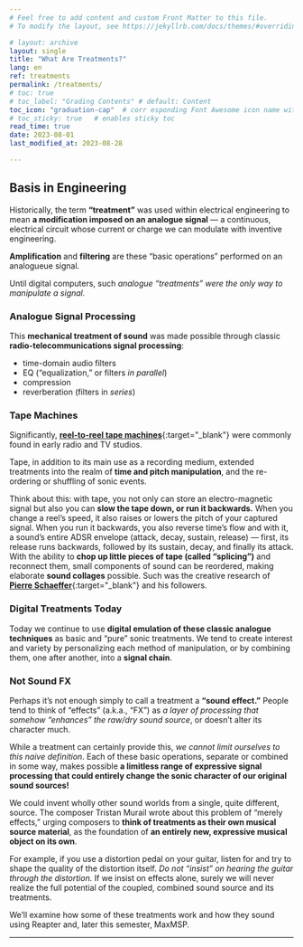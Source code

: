 ```yaml
---
# Feel free to add content and custom Front Matter to this file.
# To modify the layout, see https://jekyllrb.com/docs/themes/#overriding-theme-defaults

# layout: archive   
layout: single   
title: "What Are Treatments?"   
lang: en   
ref: treatments    
permalink: /treatments/   
# toc: true  
# toc_label: "Grading Contents" # default: Content
toc_icon: "graduation-cap"  # corr esponding Font Awesome icon name without the "fa" prefix
# toc_sticky: true   # enables sticky toc  
read_time: true  
date: 2023-08-01  
last_modified_at: 2023-08-28  

---
```


## Basis in Engineering       

Historically, the term **“treatment”** was used within electrical engineering to mean **a modification imposed on an analogue signal** — a continuous, electrical circuit whose current or charge we can modulate with inventive engineering. 

**Amplification** and **filtering** are these “basic operations” performed on an analogueue signal.    

Until digital computers, such _analogue “treatments” were the only way to manipulate a signal._   

### Analogue Signal Processing  

This **mechanical treatment of sound** was made possible through classic **radio-telecommunications signal processing**:   

* time-domain audio filters   
* EQ (“equalization,” or filters _in parallel_)  
* compression  
* reverberation (filters in _series_)   

### Tape Machines  

Significantly, [**reel-to-reel tape machines**](https://en.wikipedia.org/wiki/Reel-to-reel_audio_tape_recording){:target="_blank"} were commonly found in early radio and TV studios.  

Tape, in addition to its main use as a recording medium, extended treatments into the realm of **time and pitch manipulation**, and the re-ordering or shuffling of sonic events.   

Think about this: with tape, you not only can store an electro-magnetic signal but also you can **slow the tape down, or run it backwards.** When you change a reel’s speed, it also raises or lowers the pitch of your captured signal. When you run it backwards, you also reverse time’s flow and with it, a sound’s entire ADSR envelope (attack, decay, sustain, release) — first, its release runs backwards, followed by its sustain, decay, and finally its attack. With the ability to **chop up little pieces of tape (called “splicing”)** and reconnect them, small components of sound can be reordered, making elaborate **sound collages** possible. Such was the creative research of [**Pierre Schaeffer**](https://de.wikipedia.org/wiki/Pierre_Schaeffer){:target="_blank"} and his followers.   

### Digital Treatments Today   

Today we continue to use **digital emulation of these classic analogue techniques** as basic and “pure” sonic treatments. We tend to create interest and variety by personalizing each method of manipulation, or by combining them, one after another, into a **signal chain**.   

### Not Sound FX  

Perhaps it’s not enough simply to call a treatment a **“sound effect.”** People tend to think of “effects” (a.k.a., “FX”) as _a layer of processing that somehow “enhances” the raw/dry sound source_, or doesn’t alter its character much.  

While a treatment can certainly provide this, _we cannot limit ourselves to this naive definition_. Each of these basic operations, separate or combined in some way, makes possible **a limitless range of expressive signal processing that could entirely change the sonic character of our original sound sources!**  

We could invent wholly other sound worlds from a single, quite different, source. The composer Tristan Murail wrote about this problem of “merely effects,” urging composers to **think of treatments as their own musical source material**, as the foundation of **an entirely new, expressive musical object on its own**.   

For example, if you use a distortion pedal on your guitar, listen for and try to shape the quality of the distortion itself. _Do not “insist” on hearing the guitar through the distortion._ If we insist on effects alone, surely we will never realize the full potential of the coupled, combined sound source and its treatments.   

We’ll examine how some of these treatments work and how they sound using Reapter and, later this semester, MaxMSP.  

* * *   
